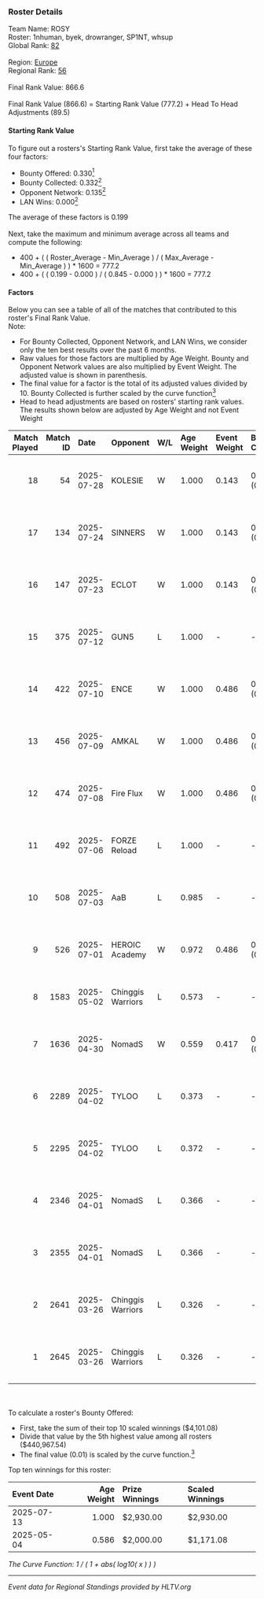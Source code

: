 ### Roster Details<br />
Team Name: ROSY<br />
Roster: 1nhuman, byek, drowranger, SP1NT, whsup<br />
Global Rank: [82](../../standings_global_2025_08_04.md)<br />
<br />
Region: [Europe]( ../../standings_europe_2025_08_04.md)<br />
Regional Rank: [56]( ../../standings_europe_2025_08_04.md)<br />
<br />
Final Rank Value:  866.6<br />
<br />
Final Rank Value (866.6) = Starting Rank Value (777.2) + Head To Head Adjustments (89.5)<br />

#### Starting Rank Value<br />
To figure out a rosters's Starting Rank Value, first take the average of these four factors:<br />
- Bounty Offered: 0.330[<sup>1</sup>](#table2)
- Bounty Collected: 0.332[<sup>2</sup>](#table1)
- Opponent Network: 0.135[<sup>2</sup>](#table1)
- LAN Wins: 0.000[<sup>2</sup>](#table1)

The average of these factors is 0.199<br />
<br />
Next, take the maximum and minimum average across all teams and compute the following:<br />
- 400 + ( ( Roster_Average - Min_Average ) / ( Max_Average - Min_Average ) ) * 1600 = 777.2
- 400 + ( ( 0.199 - 0.000 ) / ( 0.845 - 0.000 ) ) * 1600 = 777.2


#### Factors<br />
Below you can see a table of all of the matches that contributed to this roster's Final Rank Value.<br />
Note:<br />

- For Bounty Collected, Opponent Network, and LAN Wins, we consider only the ten best results over the past 6 months.
- Raw values for those factors are multiplied by Age Weight. Bounty and Opponent Network values are also multiplied by Event Weight. The adjusted value is shown in parenthesis.
- The final value for a factor is the total of its adjusted values divided by 10. Bounty Collected is further scaled by the curve function[<sup>3</sup>](#curveFunction)
- Head to head adjustments are based on rosters' starting rank values. The results shown below are adjusted by Age Weight and not Event Weight
<span id="table1"></span><br />


| Match Played | Match ID | Date       | Opponent          | W/L | Age Weight | Event Weight | Bounty Collected | Opponent Network | LAN Wins  | H2H Adj. | Roster                                   |
| -: | -: | :- | :- | :- | :- | :- | :- | :- | :- | -: | :- |
|           18 |       54 | 2025-07-28 | KOLESIE           | W   | 1.000      | 0.143        | 0.048 (0.007)    | 0.552 (0.079)    | 0 (0.000) |    25.43 | 1nhuman, byek, drowranger, SP1NT, whsup  |
|           17 |      134 | 2025-07-24 | SINNERS           | W   | 1.000      | 0.143        | 0.026 (0.004)    | 0.481 (0.069)    | 0 (0.000) |    17.04 | 1nhuman, bogemt, byek, drowranger, whsup |
|           16 |      147 | 2025-07-23 | ECLOT             | W   | 1.000      | 0.143        | 0.081 (0.012)    | 0.761 (0.109)    | 0 (0.000) |    18.32 | 1nhuman, bogemt, byek, drowranger, whsup |
|           15 |      375 | 2025-07-12 | GUN5              | L   | 1.000      | -            | -                | -                | -         |   -11.03 | 1nhuman, bogemt, byek, drowranger, whsup |
|           14 |      422 | 2025-07-10 | ENCE              | W   | 1.000      | 0.486        | 0.137 (0.067)    | 0.768 (0.374)    | 0 (0.000) |    27.36 | 1nhuman, bogemt, byek, drowranger, whsup |
|           13 |      456 | 2025-07-09 | AMKAL             | W   | 1.000      | 0.486        | 0.005 (0.002)    | 0.647 (0.315)    | 0 (0.000) |    16.75 | 1nhuman, bogemt, byek, drowranger, whsup |
|           12 |      474 | 2025-07-08 | Fire Flux         | W   | 1.000      | 0.486        | 0.003 (0.001)    | 0.512 (0.249)    | 0 (0.000) |    15.68 | 1nhuman, bogemt, byek, drowranger, whsup |
|           11 |      492 | 2025-07-06 | FORZE Reload      | L   | 1.000      | -            | -                | -                | -         |   -14.36 | 1nhuman, bogemt, byek, forzetsky, whsup  |
|           10 |      508 | 2025-07-03 | AaB               | L   | 0.985      | -            | -                | -                | -         |   -10.88 | 1nhuman, bogemt, byek, forzetsky, whsup  |
|            9 |      526 | 2025-07-01 | HEROIC Academy    | W   | 0.972      | 0.486        | 0.002 (0.001)    | 0.223 (0.105)    | 0 (0.000) |    12.73 | 1nhuman, bogemt, byek, forzetsky, whsup  |
|            8 |     1583 | 2025-05-02 | Chinggis Warriors | L   | 0.573      | -            | -                | -                | -         |    -3.17 | 1nhuman, borosto, byek, spira, whsup     |
|            7 |     1636 | 2025-04-30 | NomadS            | W   | 0.559      | 0.417        | 0.013 (0.003)    | 0.220 (0.051)    | 0 (0.000) |     9.88 | 1nhuman, borosto, byek, forzetsky, whsup |
|            6 |     2289 | 2025-04-02 | TYLOO             | L   | 0.373      | -            | -                | -                | -         |    -0.05 | 1nhuman, borosto, byek, forzetsky, whsup |
|            5 |     2295 | 2025-04-02 | TYLOO             | L   | 0.372      | -            | -                | -                | -         |    -0.05 | 1nhuman, borosto, byek, forzetsky, whsup |
|            4 |     2346 | 2025-04-01 | NomadS            | L   | 0.366      | -            | -                | -                | -         |    -5.34 | 1nhuman, borosto, byek, forzetsky, whsup |
|            3 |     2355 | 2025-04-01 | NomadS            | L   | 0.366      | -            | -                | -                | -         |    -5.51 | 1nhuman, borosto, byek, forzetsky, whsup |
|            2 |     2641 | 2025-03-26 | Chinggis Warriors | L   | 0.326      | -            | -                | -                | -         |    -1.65 | 1nhuman, borosto, byek, forzetsky, whsup |
|            1 |     2645 | 2025-03-26 | Chinggis Warriors | L   | 0.326      | -            | -                | -                | -         |    -1.68 | 1nhuman, borosto, byek, forzetsky, whsup |

<br />
<span id="table2"></span><br />
To calculate a roster's Bounty Offered:<br />

- First, take the sum of their top 10 scaled winnings ($4,101.08)
- Divide that value by the 5th highest value among all rosters ($440,967.54)
- The final value (0.01) is scaled by the curve function.[<sup>3</sup>](#curveFunction)

Top ten winnings for this roster:<br />

| Event Date | Age Weight | Prize Winnings | Scaled Winnings |
| :- | -: | :- | :- |
| 2025-07-13 |      1.000 | $2,930.00      | $2,930.00       |
| 2025-05-04 |      0.586 | $2,000.00      | $1,171.08       |


<span id="curveFunction"></span>_The Curve Function: 1 / ( 1 + abs( log10( x ) ) )_<br />

---
_Event data for Regional Standings provided by HLTV.org_<br />

